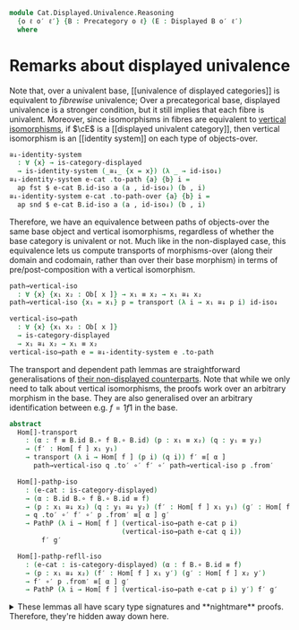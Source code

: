 <!--
```agda
open import Cat.Displayed.Cartesian
open import Cat.Displayed.Base
open import Cat.Prelude

import Cat.Displayed.Univalence
import Cat.Displayed.Reasoning
import Cat.Displayed.Morphism
import Cat.Reasoning as Cr
```
-->

```agda
module Cat.Displayed.Univalence.Reasoning
  {o ℓ o′ ℓ′} {B : Precategory o ℓ} (E : Displayed B o′ ℓ′)
  where
```

# Remarks about displayed univalence

Note that, over a univalent base, [[univalence of displayed categories]]
is equivalent to _fibrewise_ univalence; Over a precategorical base,
displayed univalence is a stronger condition, but it still implies that
each fibre is univalent. Moreover, since isomorphisms in fibres are
equivalent to [vertical isomorphisms], if $\cE$ is a [[displayed
univalent category]], then vertical isomorphism is an [[identity
system]] on each type of objects-over.

[vertical isomorphisms]: Cat.Displayed.Morphism.html#isos

<!--
```agda
private module B = Cr B

open Cat.Displayed.Univalence E
open Cat.Displayed.Reasoning E
open Cat.Displayed.Morphism E
open Displayed E
open _≅[_]_
```
-->

```agda
≅↓-identity-system
  : ∀ {x} → is-category-displayed
  → is-identity-system (_≅↓_ {x = x}) (λ _ → id-iso↓)
≅↓-identity-system e-cat .to-path {a} {b} i =
  ap fst $ e-cat B.id-iso a (a , id-iso↓) (b , i)
≅↓-identity-system e-cat .to-path-over {a} {b} i =
  ap snd $ e-cat B.id-iso a (a , id-iso↓) (b , i)
```

Therefore, we have an equivalence between paths of objects-over the same
base object and vertical isomorphisms, regardless of whether the base
category is univalent or not. Much like in the non-displayed case, this
equivalence lets us compute transports of morphisms-over (along their
domain and codomain, rather than over their base morphism) in terms of
pre/post-composition with a vertical isomorphism.

```agda
path→vertical-iso
  : ∀ {x} {x₁ x₂ : Ob[ x ]} → x₁ ≡ x₂ → x₁ ≅↓ x₂
path→vertical-iso {x₁ = x₁} p = transport (λ i → x₁ ≅↓ p i) id-iso↓

vertical-iso→path
  : ∀ {x} {x₁ x₂ : Ob[ x ]}
  → is-category-displayed
  → x₁ ≅↓ x₂ → x₁ ≡ x₂
vertical-iso→path e = ≅↓-identity-system e .to-path
```

The transport and dependent path lemmas are straightforward
generalisations of [their non-displayed counterparts][univ]. Note that
while we only need to talk about vertical isomorphisms, the proofs work
over an arbitrary morphism in the base. They are also generalised over
an arbitrary identification between e.g. $f = 1f1$ in the base.

[univ]: agda://Cat.Univalent#Hom-transport

<!--
```agda
private variable
  x y : B.Ob
  f : B.Hom x y
  x₁ x₂ y₁ y₂ x′ y′ : Ob[ x ]
```
-->

```agda
abstract
  Hom[]-transport
    : (α : f ≡ B.id B.∘ f B.∘ B.id) (p : x₁ ≡ x₂) (q : y₁ ≡ y₂)
    → (f′ : Hom[ f ] x₁ y₁)
    → transport (λ i → Hom[ f ] (p i) (q i)) f′ ≡[ α ]
      path→vertical-iso q .to′ ∘′ f′ ∘′ path→vertical-iso p .from′

  Hom[]-pathp-iso
    : (e-cat : is-category-displayed)
    → (α : B.id B.∘ f B.∘ B.id ≡ f)
    → (p : x₁ ≅↓ x₂) (q : y₁ ≅↓ y₂) (f′ : Hom[ f ] x₁ y₁) (g′ : Hom[ f ] x₂ y₂)
    → q .to′ ∘′ f′ ∘′ p .from′ ≡[ α ] g′
    → PathP (λ i → Hom[ f ] (vertical-iso→path e-cat p i)
                            (vertical-iso→path e-cat q i))
        f′ g′

  Hom[]-pathp-refll-iso
    : (e-cat : is-category-displayed) (α : f B.∘ B.id ≡ f)
    → (p : x₁ ≅↓ x₂) (f′ : Hom[ f ] x₁ y′) (g′ : Hom[ f ] x₂ y′)
    → f′ ∘′ p .from′ ≡[ α ] g′
    → PathP (λ i → Hom[ f ] (vertical-iso→path e-cat p i) y′) f′ g′
```

<details>
<summary>These lemmas all have scary type signatures and **nightmare**
proofs. Therefore, they're hidden away down here.</summary>

```agda
  Hom[]-transport {f = f} {x₁ = x₁} {y₁ = y₁} α p q f′ =
    J₂ (λ x₂ y₂ p q → transport (λ i → Hom[ f ] (p i) (q i)) f′
               ≡[ α ] path→vertical-iso q .to′ ∘′ f′ ∘′ path→vertical-iso p .from′)
      (to-pathp⁻ (sym
        (ap hom[] (from-pathp⁻ (eliml′ refl (transport-refl _) {q = B.idl _})
                ·· ap hom[] (from-pathp⁻ (elimr′ refl (transport-refl _) {q = B.idr f}))
                ·· hom[]-∙ _ _)
        ·· hom[]-∙ _ _
        ·· reindex _ _)))
      p q

  Hom[]-pathp-refll-iso e-cat α p f′ g′ β = to-pathp $
       from-pathp⁻ (Hom[]-transport (sym (B.idl _ ∙ α)) (vertical-iso→path e-cat p) refl f′)
    ·· ap hom[] (
        ap₂ (λ a b → a ∘′ f′ ∘′ b) (transport-refl _)
          (from-pathp (λ i → ≅↓-identity-system e-cat .to-path-over p i .from′))
        ∙ from-pathp⁻ (idl′ (f′ ∘′ p .from′)))
    ·· (hom[]-∙ _ _ ·· reindex _ _ ·· from-pathp β)

  Hom[]-pathp-iso e-cat α p q f′ g′ β = to-pathp $
       from-pathp⁻ (Hom[]-transport (sym α) (vertical-iso→path e-cat p) (vertical-iso→path e-cat q) f′)
    ·· ap hom[] (ap₂ (λ a b → a ∘′ f′ ∘′ b)
        (from-pathp (λ i → ≅↓-identity-system e-cat .to-path-over q i .to′))
        (from-pathp (λ i → ≅↓-identity-system e-cat .to-path-over p i .from′)))
    ·· from-pathp β
```
</details>
